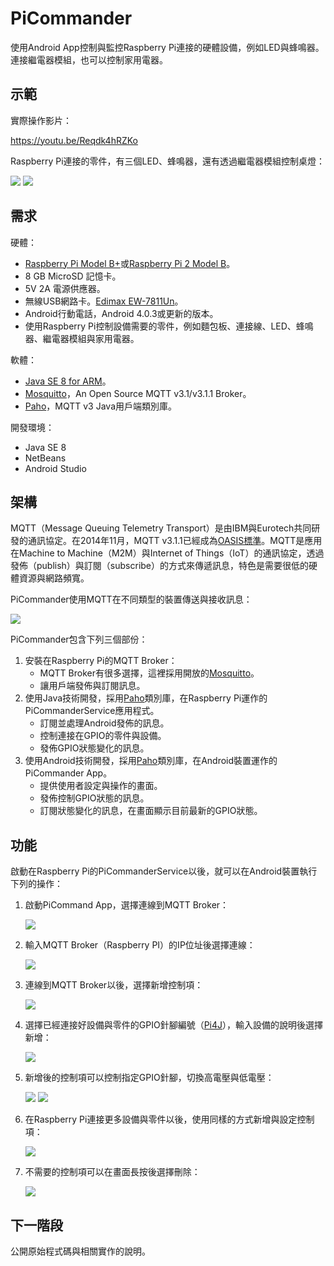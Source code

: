 # PiCommander
使用Android App控制與監控Raspberry Pi連接的硬體設備，例如LED與蜂鳴器。連接繼電器模組，也可以控制家用電器。

## 示範

實際操作影片：

https://youtu.be/Reqdk4hRZKo

Raspberry Pi連接的零件，有三個LED、蜂鳴器，還有透過繼電器模組控制桌燈：

![](https://github.com/macdidi5/PiCommander/blob/master/images/PiCommander010.jpg)
![](https://github.com/macdidi5/PiCommander/blob/master/images/PiCommander011.jpg)

## 需求
硬體：

* [Raspberry Pi Model B+](http://www.raspberrypi.org/products/model-b-plus/)或[Raspberry Pi 2 Model B](http://www.raspberrypi.org/products/raspberry-pi-2-model-b/)。
* 8 GB MicroSD 記憶卡。
* 5V 2A 電源供應器。
* 無線USB網路卡。[Edimax EW-7811Un](http://www.edimax.com/tw/produce_detail.php?pd_id=301&pl1_id=24&pl2_id=116)。
* Android行動電話，Android 4.0.3或更新的版本。
* 使用Raspberry Pi控制設備需要的零件，例如麵包板、連接線、LED、蜂鳴器、繼電器模組與家用電器。

軟體：

* [Java SE 8 for ARM](http://www.oracle.com/technetwork/java/javase/downloads/jdk8-arm-downloads-2187472.html)。
* [Mosquitto](http://mosquitto.org/)，An Open Source MQTT v3.1/v3.1.1 Broker。
* [Paho](https://eclipse.org/paho/)，MQTT v3 Java用戶端類別庫。

開發環境：

* Java SE 8
* NetBeans
* Android Studio

## 架構

MQTT（Message Queuing Telemetry Transport）是由IBM與Eurotech共同研發的通訊協定。在2014年11月，MQTT v3.1.1已經成為[OASIS標準](https://www.oasis-open.org/news/announcements/mqtt-version-3-1-1-becomes-an-oasis-standard)。MQTT是應用在Machine to Machine（M2M）與Internet of Things（IoT）的通訊協定，透過發佈（publish）與訂閱（subscribe）的方式來傳遞訊息，特色是需要很低的硬體資源與網路頻寬。

PiCommander使用MQTT在不同類型的裝置傳送與接收訊息：

![](https://github.com/macdidi5/PiCommander/blob/master/images/PiCommander001.png)

PiCommander包含下列三個部份：

1. 安裝在Raspberry Pi的MQTT Broker：
	* MQTT Broker有很多選擇，這裡採用開放的[Mosquitto](http://mosquitto.org/)。
	* 讓用戶端發佈與訂閱訊息。
2. 使用Java技術開發，採用[Paho](https://eclipse.org/paho/)類別庫，在Raspberry Pi運作的PiCommanderService應用程式。
	* 訂閱並處理Android發佈的訊息。
	* 控制連接在GPIO的零件與設備。
	* 發佈GPIO狀態變化的訊息。
3. 使用Android技術開發，採用[Paho](https://eclipse.org/paho/)類別庫，在Android裝置運作的PiCommander App。
	* 提供使用者設定與操作的畫面。
	* 發佈控制GPIO狀態的訊息。
	* 訂閱狀態變化的訊息，在畫面顯示目前最新的GPIO狀態。

## 功能

啟動在Raspberry Pi的PiCommanderService以後，就可以在Android裝置執行下列的操作：

1. 啟動PiCommand App，選擇連線到MQTT Broker：

	![](https://github.com/macdidi5/PiCommander/blob/master/images/PiCommander002.png)

2. 輸入MQTT Broker（Raspberry PI）的IP位址後選擇連線：

	![](https://github.com/macdidi5/PiCommander/blob/master/images/PiCommander003.png)

3. 連線到MQTT Broker以後，選擇新增控制項：

	![](https://github.com/macdidi5/PiCommander/blob/master/images/PiCommander004.png)

4. 選擇已經連接好設備與零件的GPIO針腳編號（[Pi4J](http://pi4j.com/pins/model-2b-rev1.html)），輸入設備的說明後選擇新增：

	![](https://github.com/macdidi5/PiCommander/blob/master/images/PiCommander005.png)

5. 新增後的控制項可以控制指定GPIO針腳，切換高電壓與低電壓：

	![](https://github.com/macdidi5/PiCommander/blob/master/images/PiCommander006.png)	![](https://github.com/macdidi5/PiCommander/blob/master/images/PiCommander007.png)

6. 在Raspberry Pi連接更多設備與零件以後，使用同樣的方式新增與設定控制項：

	![](https://github.com/macdidi5/PiCommander/blob/master/images/PiCommander008.png)

7. 不需要的控制項可以在畫面長按後選擇刪除：

	![](https://github.com/macdidi5/PiCommander/blob/master/images/PiCommander009.png)	
## 下一階段

公開原始程式碼與相關實作的說明。



